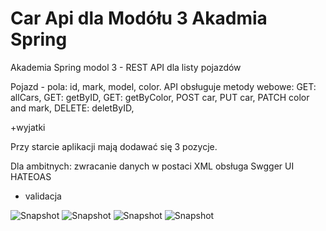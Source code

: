 # Car Api dla Modółu 3 Akadmia Spring
Akademia Spring modol 3 - REST API dla listy pojazdów

Pojazd - pola: id, mark, model, color.
API obsługuje metody webowe:
GET: allCars,
GET: getByID,
GET: getByColor,
POST car,
PUT car,
PATCH color and mark,
DELETE: deletByID,

+wyjatki

Przy starcie aplikacji mają dodawać się 3 pozycje.

Dla ambitnych:
 zwracanie danych w postaci XML
 obsługa Swgger UI
 HATEOAS
 + validacja

![Snapshot](https://github.com/Iwona007/Modol3/tree/master/snapshots/Swagger.PNG)
![Snapshot](https://github.com/Iwona007/Modol3/tree/master/snapshots/xml-content.PNG)
![Snapshot](https://github.com/Iwona007/Modol3/tree/master/snapshots/cars-all.PNG)
![Snapshot](https://github.com/Iwona007/Modol3/tree/master/snapshots/patch-color.PNG)

